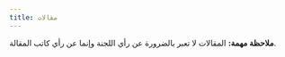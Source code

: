 ```yaml
---
title: مقالات
---
```

**ملاحظة مهمة:** المقالات لا تعبر بالضرورة عن رأي اللجنة وإنما عن رأي كاتب المقالة.